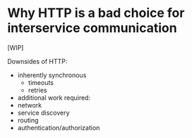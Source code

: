 # Why HTTP is a bad choice for interservice communication

[WIP]

Downsides of HTTP:
* inherently synchronous
  * timeouts
  * retries
* additional work required:
* network
* service discovery
* routing
* authentication/authorization


